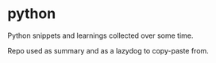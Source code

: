 # python

Python snippets and learnings collected over some time.

Repo used as summary and as a lazydog to copy-paste from.
